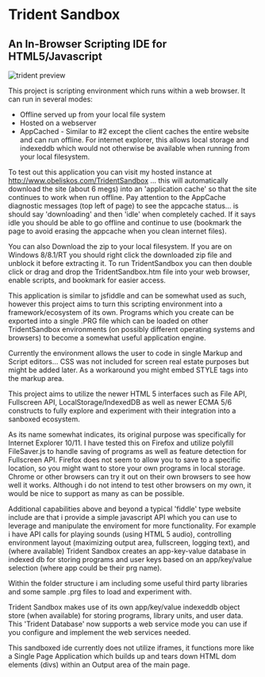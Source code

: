 # Trident Sandbox

## An In-Browser Scripting IDE for HTML5/Javascript

![trident preview](http://www.obeliskos.com/surface/trident_sandbox_193.png)

This project is scripting environment which runs within a web browser.  It can run in several modes: 
* Offline served up from your local file system
* Hosted on a webserver
* AppCached - Similar to #2 except the client caches the entire website and can run offline.  For internet explorer, this allows local storage and indexeddb which would not otherwise be available when running from your local filesystem. 

To test out this application you can visit my hosted instance at http://www.obeliskos.com/TridentSandbox ... this will automatically download the site (about 6 megs) into an 'application cache' so that the site continues to work when run offline.  Pay attention to the AppCache diagnostic messages (top left of page) to see the appcache status... is should say 'downloading' and then 'idle' when completely cached.  If it says idle you should be able to go offline and continue to use (bookmark the page to avoid erasing the appcache when you clean internet files).

You can also Download the zip to your local filesystem.  If you are on Windows 8/8.1/RT you should right click the downloaded zip file and unblock it before extracting it.  To run TridentSandbox you can then double click or drag and drop the TridentSandbox.htm file into your web browser, enable scripts, and bookmark for easier access.

This application is similar to jsfiddle and can be somewhat used as such, however this project aims to turn this scripting environment into a framework/ecosystem of its own.  Programs which you create can be exported into a single .PRG file which can be loaded on other TridentSandbox environments (on possibly different operating systems and browsers) to become a somewhat useful application engine.

Currently the environment allows the user to code in single Markup and Script editors... CSS was not included for screen real estate purposes but might be added later.  As a workaround you might embed STYLE tags into the markup area.

This project aims to utilize the newer HTML 5 interfaces such as File API, Fullscreen API, LocalStorage/IndexedDB as well as newer ECMA 5/6 constructs to fully explore and experiment with their integration into a sanboxed ecosystem. 

As its name somewhat indicates, its original purpose was specifically for Internet Explorer 10/11.  I have tested this on Firefox and utilize polyfill FileSaver.js to handle saving of programs as well as feature detection for Fullscreen API.  Firefox does not seem to allow you to save to a specific location, so you might want to store your own programs in local storage.  Chrome or other browsers can try it out on their own browsers to see how well it works.  Although i do not intend to test other browsers on my own, it would be nice to support as many as can be possible. 

Additional capabilities above and beyond a typical 'fiddle' type website include are that i provide a simple javascript API which you can use to leverage and manipulate the enviroment for more functionality.  For example i have API calls for playing sounds (using HTML 5 audio), controlling environment layout (maximizing output area, fullscreen, logging text), and (where available) Trident Sandbox creates an app-key-value database in indexed db for storing programs and user keys based on an app/key/value selection (where app could be their prg name). 

Within the folder structure i am including some useful third party libraries and some sample .prg files to load and experiment with.  

Trident Sandbox makes use of its own app/key/value indexeddb object store (when available) for storing programs, library units, and user data.  This 'Trident Database' now supports a web service mode you can use if you configure and implement the web services needed.

This sandboxed ide currently does not utilize iframes, it functions more like a Single Page Application which builds up and tears down HTML dom elements (divs) within an Output area of the main page.  
